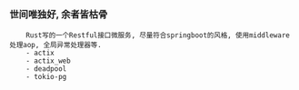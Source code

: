 
### 世间唯独好, 余者皆枯骨
```
    Rust写的一个Restful接口微服务, 尽量符合springboot的风格, 使用middleware处理aop, 全局异常处理器等.
    - actix
    - actix_web
    - deadpool
    - tokio-pg
```